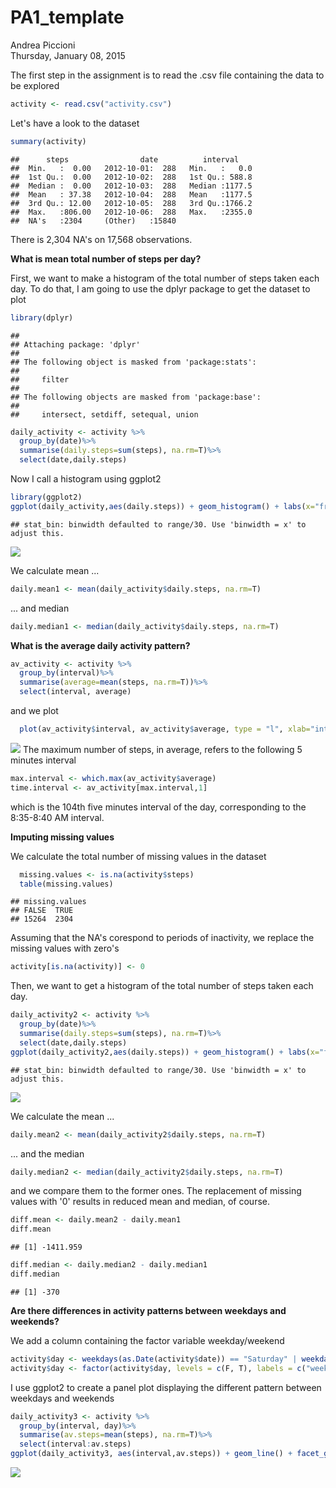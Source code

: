 # PA1_template
Andrea Piccioni  
Thursday, January 08, 2015  

The first step in the assignment is to read the .csv file containing the data to be explored


```r
activity <- read.csv("activity.csv")
```

Let's have a look to the dataset


```r
summary(activity)
```

```
##      steps                date          interval     
##  Min.   :  0.00   2012-10-01:  288   Min.   :   0.0  
##  1st Qu.:  0.00   2012-10-02:  288   1st Qu.: 588.8  
##  Median :  0.00   2012-10-03:  288   Median :1177.5  
##  Mean   : 37.38   2012-10-04:  288   Mean   :1177.5  
##  3rd Qu.: 12.00   2012-10-05:  288   3rd Qu.:1766.2  
##  Max.   :806.00   2012-10-06:  288   Max.   :2355.0  
##  NA's   :2304     (Other)   :15840
```

There is 2,304 NA's on 17,568 observations.

**What is mean total number of steps per day?**

First, we want to make a histogram of the total number of steps taken each day. To do that, I am going to use the dplyr package to get the dataset to plot


```r
library(dplyr)
```

```
## 
## Attaching package: 'dplyr'
## 
## The following object is masked from 'package:stats':
## 
##     filter
## 
## The following objects are masked from 'package:base':
## 
##     intersect, setdiff, setequal, union
```

```r
daily_activity <- activity %>%
  group_by(date)%>%
  summarise(daily.steps=sum(steps), na.rm=T)%>%
  select(date,daily.steps)
```

Now I call a histogram using ggplot2

```r
library(ggplot2)
ggplot(daily_activity,aes(daily.steps)) + geom_histogram() + labs(x="from October 1 to November 30, 2012", y="Frequency", title="Total number of steps taken each day")
```

```
## stat_bin: binwidth defaulted to range/30. Use 'binwidth = x' to adjust this.
```

![](PA1_template_files/figure-html/unnamed-chunk-4-1.png) 

We calculate mean ...

```r
daily.mean1 <- mean(daily_activity$daily.steps, na.rm=T)
```

... and median

```r
daily.median1 <- median(daily_activity$daily.steps, na.rm=T)
```

**What is the average daily activity pattern?**

```r
av_activity <- activity %>%
  group_by(interval)%>%
  summarise(average=mean(steps, na.rm=T))%>%
  select(interval, average)
```
and we plot

```r
  plot(av_activity$interval, av_activity$average, type = "l", xlab="interval", ylab="Average number of steps", ylim=c(0,210))
```

![](PA1_template_files/figure-html/unnamed-chunk-8-1.png) 
The maximum number of steps, in average, refers to the following 5 minutes interval

```r
max.interval <- which.max(av_activity$average)
time.interval <- av_activity[max.interval,1]
```
which is the 104th five minutes interval of the day, corresponding to the  8:35-8:40 AM interval.

**Imputing missing values**

We calculate the total number of missing values in the dataset

```r
  missing.values <- is.na(activity$steps)
  table(missing.values)
```

```
## missing.values
## FALSE  TRUE 
## 15264  2304
```
Assuming that the NA's corespond to periods of inactivity, we replace the missing values with zero's

```r
activity[is.na(activity)] <- 0 
```

Then, we want to get a histogram of the total number of steps taken each day. 


```r
daily_activity2 <- activity %>%
  group_by(date)%>%
  summarise(daily.steps=sum(steps), na.rm=T)%>%
  select(date,daily.steps)
ggplot(daily_activity2,aes(daily.steps)) + geom_histogram() + labs(x="from October 1 to November 30, 2012", y="Frequency", title="Total number of steps taken each day (filled NA's)")
```

```
## stat_bin: binwidth defaulted to range/30. Use 'binwidth = x' to adjust this.
```

![](PA1_template_files/figure-html/unnamed-chunk-12-1.png) 

We calculate the mean ...

```r
daily.mean2 <- mean(daily_activity2$daily.steps, na.rm=T)
```

... and the median

```r
daily.median2 <- median(daily_activity2$daily.steps, na.rm=T)
```
and we compare them to the former ones. The replacement of missing values with '0' results in reduced mean and median, of course.

```r
diff.mean <- daily.mean2 - daily.mean1 
diff.mean
```

```
## [1] -1411.959
```

```r
diff.median <- daily.median2 - daily.median1
diff.median
```

```
## [1] -370
```


**Are there differences in activity patterns between weekdays and weekends?**

We add a column containing the factor variable weekday/weekend

```r
activity$day <- weekdays(as.Date(activity$date)) == "Saturday" | weekdays(as.Date(activity$date)) == "Sunday"
activity$day <- factor(activity$day, levels = c(F, T), labels = c("weekday", "weekend"))
```
I use ggplot2 to create a panel plot displaying the different pattern between weekdays and weekends

```r
daily_activity3 <- activity %>%
  group_by(interval, day)%>%
  summarise(av.steps=mean(steps), na.rm=T)%>%
  select(interval:av.steps)
ggplot(daily_activity3, aes(interval,av.steps)) + geom_line() + facet_grid (day~.) + ggtitle("Average number of steps during weekdays/weekends")
```

![](PA1_template_files/figure-html/unnamed-chunk-17-1.png) 
